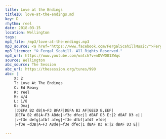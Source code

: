 ```yaml
---
title: Love at the Endings
titleID: love-at-the-endings.md
key: D
rhythm: reel
date: 2018-03-15
location: Wellington
tags:
mp3_file: /mp3/love-at-the-endings.mp3
mp3_source: <a href="https://www.facebook.com/FergalScahillMusic/">Fergal Scahill</a>, member of <a href="http://www.webanjo3.com/">We Banjo 3</a>
mp3_licence: "© Fergal Scahill. All Rights Reserved."
mp3_url: https://www.youtube.com/watch?v=nDVWO01ZWqs
source: Wellington
abc_source: The Session
abc_url: https://thesession.org/tunes/990
abc: |
    X: 2
    T: Love At The Endings
    C: Ed Reavy
    R: reel
    M: 4/4
    L: 1/8
    K: Dmaj
    |:DEFA B2 dB|A~F3 BFAF|DEFA B2 AF|GEED B,EEF|
    |DEFA B2 dB|A~F3 ABde|~f3e dfec|1 dBAF D3 E:|2 dBAF D3 e||
    |:~f3e defg|afbf afeg|~f3e dfbf|afdf efde|
    |~f3e ~d3B|A~F3 ABde|~f3e dfec|1 dBAF D3 e:|2 dBAF D3 E||

---
```

